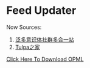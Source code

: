 # Feed Updater

Now Sources:

1. [泛多意识体社群多合一站](https://www.pluralitycn.com/)
2. [Tulpa之家](https://tulpa.cn/)


[Click Here To Download OPML](./xml/summary.opml)